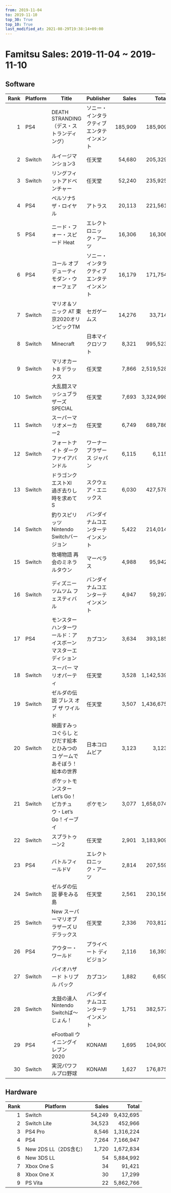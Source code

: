 ```yaml
---
from: 2019-11-04
to: 2019-11-10
top_30: True
top_10: True
last_modified_at: 2021-08-29T19:38:14+09:00
---
```

# Famitsu Sales: 2019-11-04 ~ 2019-11-10
## Software
| Rank | Platform | Title | Publisher | Sales | Total | Rate | New |
| -: | -- | -- | -- | -: | -: | -: | -- |
| 1 | PS4 | DEATH STRANDING（デス・ストランディング） | ソニー・インタラクティブエンタテインメント | 185,909 | 185,909 | 40% | **New** |
| 2 | Switch | ルイージマンション3 | 任天堂 | 54,680 | 205,329 | 40% |  |
| 3 | Switch | リングフィットアドベンチャー | 任天堂 | 52,240 | 235,925 | 20% |  |
| 4 | PS4 | ペルソナ5 ザ・ロイヤル | アトラス | 20,113 | 221,561 | 20% |  |
| 5 | PS4 | ニード・フォー・スピード Heat | エレクトロニック・アーツ | 16,306 | 16,306 | 60% | **New** |
| 6 | PS4 | コール オブ デューティ モダン・ウォーフェア | ソニー・インタラクティブエンタテインメント | 16,179 | 171,754 | 40% |  |
| 7 | Switch | マリオ＆ソニック AT 東京2020オリンピックTM | セガゲームス | 14,276 | 33,714 | 100% |  |
| 8 | Switch | Minecraft | 日本マイクロソフト | 8,321 | 995,523 | 20% |  |
| 9 | Switch | マリオカート8 デラックス | 任天堂 | 7,866 | 2,519,528 | 20% |  |
| 10 | Switch | 大乱闘スマッシュブラザーズ SPECIAL | 任天堂 | 7,693 | 3,324,998 | 20% |  |
| 11 | Switch | スーパーマリオメーカー2 | 任天堂 | 6,749 | 689,786 | 20% |  |
| 12 | Switch | フォートナイト ダークファイアバンドル | ワーナー ブラザース ジャパン | 6,115 | 6,115 | 80% | **New** |
| 13 | Switch | ドラゴンクエストXI　過ぎ去りし時を求めて S | スクウェア・エニックス | 6,030 | 427,578 | 20% |  |
| 14 | Switch | 釣りスピリッツ Nintendo Switchバージョン | バンダイナムコエンターテインメント | 5,422 | 214,014 | 20% |  |
| 15 | Switch | 牧場物語 再会のミネラルタウン | マーベラス | 4,988 | 95,942 | 40% |  |
| 16 | Switch | ディズニー ツムツム フェスティバル | バンダイナムコエンターテインメント | 4,947 | 59,297 | 40% |  |
| 17 | PS4 | モンスターハンターワールド：アイスボーン マスターエディション | カプコン | 3,634 | 393,185 | 20% |  |
| 18 | Switch | スーパー マリオパーティ | 任天堂 | 3,528 | 1,142,539 | 20% |  |
| 19 | Switch | ゼルダの伝説 ブレス オブ ザ ワイルド | 任天堂 | 3,507 | 1,436,675 | 20% |  |
| 20 | Switch | 映画すみっコぐらし とびだす絵本とひみつのコ ゲームであそぼう！ 絵本の世界 | 日本コロムビア | 3,123 | 3,123 | 100% | **New** |
| 21 | Switch | ポケットモンスター Let’s Go！ ピカチュウ・Let’s Go！イーブイ | ポケモン | 3,077 | 1,658,074 | 20% |  |
| 22 | Switch | スプラトゥーン2 | 任天堂 | 2,901 | 3,183,909 | 20% |  |
| 23 | PS4 | バトルフィールドV | エレクトロニック・アーツ | 2,814 | 207,559 | 20% |  |
| 24 | Switch | ゼルダの伝説 夢をみる島 | 任天堂 | 2,561 | 230,156 | 20% |  |
| 25 | Switch | New スーパーマリオブラザーズ U デラックス | 任天堂 | 2,336 | 703,812 | 20% |  |
| 26 | PS4 | アウター・ワールド | プライベート ディビジョン | 2,116 | 16,393 | 20% |  |
| 27 | Switch | バイオハザード トリプル パック | カプコン | 1,882 | 6,650 | 80% |  |
| 28 | Switch | 太鼓の達人 Nintendo Switchば〜じょん！ | バンダイナムコエンターテインメント | 1,751 | 382,577 | 20% |  |
| 29 | PS4 | eFootball ウイニングイレブン 2020 | KONAMI | 1,695 | 104,900 | 20% |  |
| 30 | Switch | 実況パワフルプロ野球 | KONAMI | 1,627 | 176,875 | 20% |  |

## Hardware
| Rank | Platform | Sales | Total |
| -: | -- | -: | -: |
| 1 | Switch | 54,249 | 9,432,695 |
| 2 | Switch Lite | 34,523 | 452,966 |
| 3 | PS4 Pro | 8,546 | 1,316,224 |
| 4 | PS4 | 7,264 | 7,166,947 |
| 5 | New 2DS LL（2DS含む） | 1,720 | 1,672,834 |
| 6 | New 3DS LL | 54 | 5,884,992 |
| 7 | Xbox One S | 34 | 91,421 |
| 8 | Xbox One X | 30 | 17,299 |
| 9 | PS Vita | 22 | 5,862,766 |